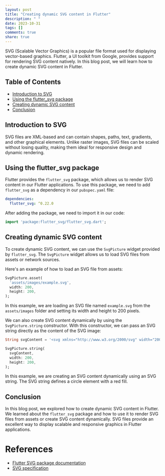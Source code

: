 ```yaml
---
layout: post
title: "Creating dynamic SVG content in Flutter"
description: " "
date: 2023-10-31
tags: []
comments: true
share: true
---
```


SVG (Scalable Vector Graphics) is a popular file format used for displaying vector-based graphics. Flutter, a UI toolkit from Google, provides support for rendering SVG content natively. In this blog post, we will learn how to create dynamic SVG content in Flutter.

## Table of Contents

- [Introduction to SVG](#introduction-to-svg)
- [Using the flutter_svg package](#using-the-flutter_svg-package)
- [Creating dynamic SVG content](#creating-dynamic-svg-content)
- [Conclusion](#conclusion)

## Introduction to SVG
SVG files are XML-based and can contain shapes, paths, text, gradients, and other graphical elements. Unlike raster images, SVG files can be scaled without losing quality, making them ideal for responsive design and dynamic rendering.

## Using the flutter_svg package
Flutter provides the `flutter_svg` package, which allows us to render SVG content in our Flutter applications. To use this package, we need to add `flutter_svg` as a dependency in our `pubspec.yaml` file:

```yaml
dependencies:
  flutter_svg: ^0.22.0
```

After adding the package, we need to import it in our code:

```dart
import 'package:flutter_svg/flutter_svg.dart';
```

## Creating dynamic SVG content
To create dynamic SVG content, we can use the `SvgPicture` widget provided by `flutter_svg`. The `SvgPicture` widget allows us to load SVG files from assets or network sources.

Here's an example of how to load an SVG file from assets:

```dart
SvgPicture.asset(
  'assets/images/example.svg',
  width: 200,
  height: 200,
);
```

In this example, we are loading an SVG file named `example.svg` from the `assets/images` folder and setting its width and height to 200 pixels.

We can also create SVG content dynamically by using the `SvgPicture.string` constructor. With this constructor, we can pass an SVG string directly as the content of the SVG image:

```dart
String svgContent = '<svg xmlns="http://www.w3.org/2000/svg" width="200" height="200"><circle cx="100" cy="100" r="50" fill="red" /></svg>';

SvgPicture.string(
  svgContent,
  width: 200,
  height: 200,
);
```

In this example, we are creating an SVG content dynamically using an SVG string. The SVG string defines a circle element with a red fill.

## Conclusion
In this blog post, we explored how to create dynamic SVG content in Flutter. We learned about the `flutter_svg` package and how to use it to render SVG files from assets or create SVG content dynamically. SVG files provide an excellent way to display scalable and responsive graphics in Flutter applications.

# References
- [Flutter SVG package documentation](https://pub.dev/packages/flutter_svg)
- [SVG specification](https://www.w3.org/TR/SVG2/)